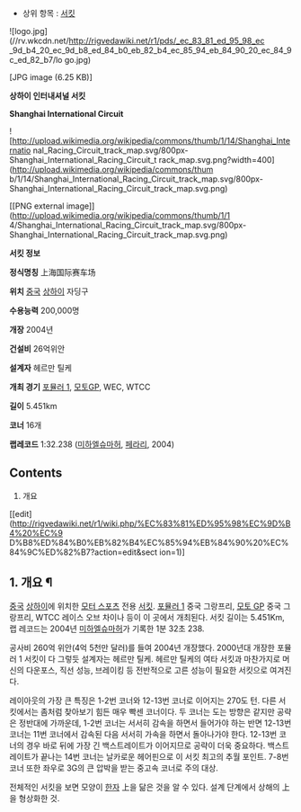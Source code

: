   * 상위 항목 : [서킷](%EC%84%9C%ED%82%B7.md)  

![logo.jpg](//rv.wkcdn.net/http://rigvedawiki.net/r1/pds/_ec_83_81_ed_95_98_ec
_9d_b4_20_ec_9d_b8_ed_84_b0_eb_82_b4_ec_85_94_eb_84_90_20_ec_84_9c_ed_82_b7/lo
go.jpg)

[JPG image (6.25 KB)]

**상하이 인터내셔널 서킷**

**Shanghai International Circuit**

![http://upload.wikimedia.org/wikipedia/commons/thumb/1/14/Shanghai_Internatio
nal_Racing_Circuit_track_map.svg/800px-Shanghai_International_Racing_Circuit_t
rack_map.svg.png?width=400](http://upload.wikimedia.org/wikipedia/commons/thum
b/1/14/Shanghai_International_Racing_Circuit_track_map.svg/800px-
Shanghai_International_Racing_Circuit_track_map.svg.png)

[[PNG external image]](http://upload.wikimedia.org/wikipedia/commons/thumb/1/1
4/Shanghai_International_Racing_Circuit_track_map.svg/800px-
Shanghai_International_Racing_Circuit_track_map.svg.png)

**서킷 정보**

**정식명칭**
上海国际赛车场

**위치**
[중국](%EC%A4%91%EA%B5%AD.md) [상하이](%EC%83%81%ED%95%98%EC%9D%B4.md) 자딩구

**수용능력**
200,000명

**개장**
2004년

**건설비**
26억위안

**설계자**
헤르만 틸케

**개최 경기**
[포뮬러 1](%ED%8F%AC%EB%AE%AC%EB%9F%AC%201.md), [모토GP](%EB%AA%A8%ED%86%A0%20GP.md), WEC, WTCC

**길이**
5.451km

**코너**
16개

**랩레코드**
1:32.238 ([미하엘슈마허](%EB%AF%B8%ED%95%98%EC%97%98%20%EC%8A%88%EB%A7%88%ED%97%88.md),
[페라리](%ED%8E%98%EB%9D%BC%EB%A6%AC.md), 2004)

  

## Contents

    

1. 개요 

[[edit](http://rigvedawiki.net/r1/wiki.php/%EC%83%81%ED%95%98%EC%9D%B4%20%EC%9
D%B8%ED%84%B0%EB%82%B4%EC%85%94%EB%84%90%20%EC%84%9C%ED%82%B7?action=edit&sect
ion=1)]

## 1. 개요 ¶

[중국](%EC%A4%91%EA%B5%AD.md) [상하이](%EC%83%81%ED%95%98%EC%9D%B4.md)에 위치한
[모터 스포츠](%EB%AA%A8%ED%84%B0%20%EC%8A%A4%ED%8F%AC%EC%B8%A0.md) 전용
[서킷](%EC%84%9C%ED%82%B7.md). [포뮬러 1](%ED%8F%AC%EB%AE%AC%EB%9F%AC%201.md)
중국 그랑프리, [모토 GP](%EB%AA%A8%ED%86%A0%20GP.md) 중국 그랑프리, WTCC 레이스 오브 차이나 등이 이
곳에서 개최된다. 서킷 길이는 5.451Km, 랩 레코드는 2004년 [미하엘슈마허](%EB%AF%B8%ED%95%98%EC%97%98%20%EC%8A%88%EB%A7%88%ED%97%88.md)가 기록한 1분
32초 238.

  

공사비 260억 위안(4억 5천만 달러)를 들여 2004년 개장했다. 2000년대 개장한 포뮬러 1 서킷이 다 그렇듯 설계자는 헤르만 틸케.
헤르만 틸케의 여타 서킷과 마찬가지로 머신의 다운포스, 직선 성능, 브레이킹 등 전반적으로 고른 성능이 필요한 서킷으로 여겨진다.

  

레이아웃의 가장 큰 특징은 1-2번 코너와 12-13번 코너로 이어지는 270도 턴. 다른 서킷에서는 좀처럼 찾아보기 힘든 매우 빡센
코너이다. 두 코너는 도는 방향은 같지만 공략은 정반대에 가까운데, 1-2번 코너는 서서히 감속을 하면서 들어가야 하는 반면 12-13번
코너는 11번 코너에서 감속된 다음 서서히 가속을 하면서 돌아나가야 한다. 12-13번 코너의 경우 바로 뒤에 가장 긴 백스트레이트가
이어지므로 공략이 더욱 중요하다. 백스트레이트가 끝나는 14번 코너는 날카로운 헤어핀으로 이 서킷 최고의 추월 포인트. 7-8번 코너 또한
좌우로 3G의 큰 압박을 받는 중고속 코너로 주의 대상.

  

전체적인 서킷을 보면 모양이 [한자](%ED%95%9C%EC%9E%90.md) 上을 닮은 것을 알 수 있다. 설계 단계에서 상해의 上을
형상화한 것.

